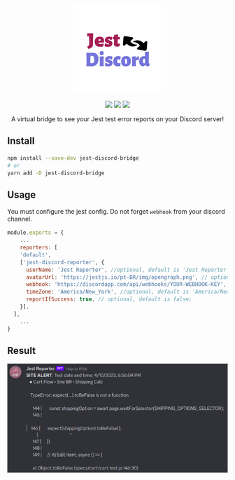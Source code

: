 <div align="center">
  <img height="200"
    src="./src/logo.png">
    <p align="center"> 
      <img src="https://img.shields.io/npm/v/jest-discord-bridge?style=flat-square">
      <img src="https://img.shields.io/npm/dm/jest-discord-bridge?style=flat-square">
      <img src="https://img.shields.io/travis/com/hargne/jest-discord-bridge?style=flat-square">
    </p>
  <p>A virtual bridge to see your Jest test error reports on your Discord server!</p>
</div>

## Install

```sh
npm install --save-dev jest-discord-bridge
# or
yarn add -D jest-discord-bridge
```

## Usage

You must configure the jest config. Do not forget `webhook` from your discord channel.

```javascript
module.exports = {
    ...
    reporters: [
    'default',
    ['jest-discord-reporter', {
      userName: 'Jest Reporter', //optional, default is 'Jest Reporter'
      avatarUrl: 'https://jestjs.io/pt-BR/img/opengraph.png', // optional, default is jest logo
      webhook: 'https://discordapp.com/api/webhooks/YOUR-WEBHOOK-KEY', //required
      timeZone: 'America/New_York', //optional, default is 'America/New_York'; timeZone list: https://gist.github.com/diogocapela/12c6617fc87607d11fd62d2a4f42b02a, 
      reportIfSuccess: true, // optional, default is false;
    }],
  ],
    ...
}
```

## Result

![Result image](./src/result.png)
